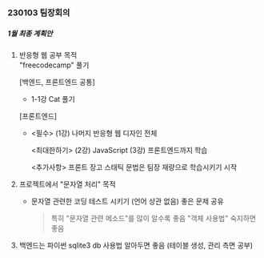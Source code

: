 ### 230103 팀장회의

##### 1월 최종 계획안

1. 반응형 웹 공부 목적  
   "freecodecamp" 풀기

   [백엔드, 프론트엔드 공통]

   - 1-1강 Cat 풀기

   [프론트엔드]

   - <필수>
     (1강) 나머지 반응형 웹 디자인 전체

     <최대한하기> 
     (2강) JavaScript
     (3강) 프론트엔드까지 학습

     <추가사항>
     프론트 장고 스태틱 문법은 팀장 재량으로 학습시키기 시작

2. 프로젝트에서 "문자열 처리" 목적

   - 문자열 관련한 코딩 테스트 시키기 (언어 상관 없음) 
     좋은 문제 공유 

     > 특히 "문자열 관련 메소드"를 많이 알수록 좋음
     > "객체 사용법" 숙지하면 좋음 

3. 백엔드는 파이썬 sqlite3 db 사용법 알아두면 좋음
   (테이블 생성, 관리 측면 공부) 

   